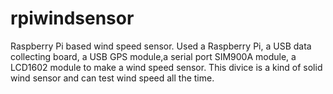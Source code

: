 # rpiwindsensor
Raspberry Pi based wind speed sensor.
Used a Raspberry Pi, a USB data collecting board, a USB GPS module,a serial port SIM900A module, a LCD1602 module to make a wind speed sensor. This divice is a kind of solid wind sensor and can test wind speed all the time.
